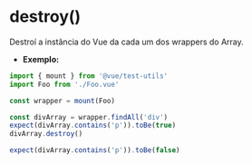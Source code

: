 # destroy()

Destroí a instância do Vue da cada um dos wrappers do Array.

- **Exemplo:**

```js
import { mount } from '@vue/test-utils'
import Foo from './Foo.vue'

const wrapper = mount(Foo)

const divArray = wrapper.findAll('div')
expect(divArray.contains('p')).toBe(true)
divArray.destroy()

expect(divArray.contains('p')).toBe(false)
```
